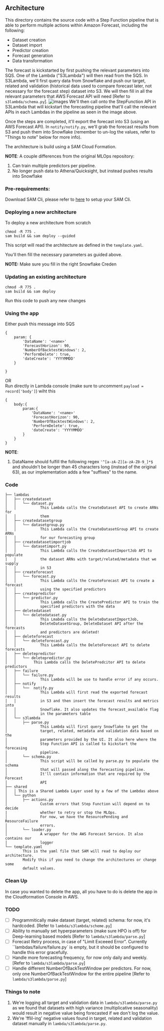 ## Architecture
This directory contains the source code with a Step Function pipeline that is able to perform multiple actions within Amazon Forecast, including the following:

- Dataset creation
- Dataset import
- Predictor creation
- Forecast generation
- Data transformation

The forecast is kickstarted by first pushing the relevant parameters into SQS. One of the Lambda ("S3Lambda") will then read from the SQS. In S3Lambda, we'll first query data from Snowflake and push our target, related and validation (historical data used to compare forecast later, not necessary for the forecast step) dataset into S3. We will then fill in all the relevant parameters that AWS Forecast API will need [Refer to `s3lambda/schema.py`]. 
![images](./images/MLops.png)
We'll then call onto the StepFunction API in S3Lambda that will kickstart the forecasting pipeline that'll call the relevant APIs in each Lambdas in the pipeline as seen in the image above.

Once the steps are completed, it'll export the forecast into S3 (using an AWS Forecast API). In `notify/notify.py`, we'll grab the forecast results from S3 and push them into Snowflake (remember to un-log the values, refer to "Things to note" below for more info). 

The architecture is build using a SAM Cloud Formation.

**NOTE**:
A couple differences from the original MLOps repository:
1. Can train multiple predictors per pipeline.
2. No longer push data to Athena/Quicksight, but instead pushes results into Snowflake

### Pre-requirements:

Download SAM Cli, please refer to [here](https://docs.aws.amazon.com/serverless-application-model/latest/developerguide/serverless-sam-cli-install.html) to setup your SAM Cli.

### Deploying a new architecture

To deploy a new architecture from scratch

````
chmod -R 775 .
sam build && sam deploy --guided
````

This script will read the architecture as defined in the  `template.yaml`.

You'll then fill the necessary parameters as guided above.

**NOTE:** Make sure you fill in the right Snowflake Creden


### Updating an existing architecture

``````
chmod -R 775 .
sam build && sam deploy
``````

Run this code to push any new changes

### Using the app
Either push this message into SQS 
```
{
	param: {
		'DataName': '<name>'
        'ForecastHorizon': 90,
        'NumberOfBacktestWindows': 2,
        'PerformDelete': true,
        'dateCreate': 'YYYYMMDD'
	}

}
```
OR <br />
Run directly in Lambda console (make sure to uncomment `payload = record['body']`) wiht this
```
{
	body:{
		param:{
			'DataName': '<name>'
        	'ForecastHorizon': 90,
        	'NumberOfBacktestWindows': 2,
        	'PerformDelete': true,
        	'dateCreate': 'YYYYMMDD'
		}
	}
}
```

**NOTE**: 
1. DataName should fulfill the following regex `'^[a-zA-Z][a-zA-Z0-9_]*$` and shouldn't be longer than 45 characters long (instead of the original 63), as our implementation adds a few "suffixes" to the name.

### Code
`````
├── lambdas
│   ├── createdataset
│   │   └── dataset.py
│ 	│ 			This Lambda calls the CreateDataset API to create ARNs for 
│ 	│ 			them
│   ├── createdatasetgroup
│   │   └── datasetgroup.py
│ 	│ 			This Lambda calls the CreateDatasetGroup API to create ARNs 
│ 	│ 			for our forecasting group
│   ├── createdatasetimportjob
│   │   └── datasetimport.py
│ 	│ 			This Lambda calls the CreateDatasetImportJob API to populate 
|	|			the dataset ARNs with target/related/metadata that we supply
│   │ 			in S3
│   ├── createforecast
│   │   └── forecast.py
│   │ 			This Lambda calls the CreateForecast API to create a forecast
│ 	│ 			using the specified predictors
│   ├── createpredictor
│   │   └── predictor.py
│ 	│ 			This Lambda calls the CreatePredictor API to train the 
│  	│ 			specified predictors with the data
│   ├── deletedataset
│   │   └── deletedataset.py
│ 	│ 			This Lmabda calls the DeleteDatasetImportJob, 
│ 	│ 			DeleteDatasetGroup, DeleteDataset API after the forecasts
│ 	│ 			and predictors are deleted!
│   ├── deleteforecast
│   │   └── deleteforecast.py
│ 	│ 			This Lambda calls the DeleteForecast API to delete forecasts
│   ├── deletepredictor
│   │   └── deletepredictor.py
│ 	│ 		 This Lambda calls the DeletePredcitor API to delete predictors
│   ├── failure
│   │   └── failure.py
│ 	│ 			This Lambda will be use to handle error if any occurs.
│   ├── notify
│   │   └──  notify.py
│ 	│ 			This Lambda will first read the exported forecast results
│ 	│ 			in S3 and then insert the forecast results and metrics into 
│ 	│ 			Snowflake. It also updates the forecast_available flag
│ 	│ 			in the parameters table
│   └── s3lambda
│       ├── parse.py
│ 			 	This Lambda will first query Snowflake to get the 
│ 			 	target, related, metadata and validation data based on the 
│ 			 	parameters provided by the UI. It also here where the 
│ 			 	Step Function API is called to kickstart the forecasing
│ 			 	pipeline.
│       └── schema.py
│ 				This script will be called by parse.py to populate the schema
│ 				that will passed along the forecasting pipeline.
│ 				It'll contain information that are required by the Forecast 
│ 				API
├── shared
│ 	│ This is a Shared Lambda Layer used by a few of the Lambdas above
│   └── python
│       ├── actions.py
│ 		 		Custom errors that Step Function will depend on to decide 
|				whether to retry or stop the MLOps.
│ 			 	For now, we have the ResourcePending and ResourceFailure
│ 			 	errors.
│       └── loader.py
│ 				A wrapper for the AWS Forecast Service. It also contains our
│ 				logger
└── template.yaml
		This is the yaml file that SAM will read to deploy our architecture.
		Modify this if you need to change the architectures or change some 
		default values.
`````

### Clean Up
In case you wanted to delete the app, all you have to do is delete the app in the Cloudformation Console in AWS.


### TODO

- [ ] Programmitically make dataset (target, related) schema: for now, it's hardcoded. [Refer to `lambda/s3lambda/scheme.py`]
- [ ] Ability to manually set hyperparameters (make sure HPO is off) for Deep-learning based models  [Refer to `lambda/s3lambda/parse.py`]
- [ ] Forecast Retry process, in case of "Limit Exceeed Error". Currently ``lambdas/failure/failure.py` is empty, but it should be configured to handle this error gracefully.
- [ ] Handle more forecasting frequency, for now only daily and weekly. [Refer to `lambda/s3lambda/parse.py`] 
- [ ] Handle different NumberOfBackTestWindow per predictors. For now, only one  NumberOfBackTestWindow for the entire pipeline [Refer to `lambda/s3lambda/parse.py`]  

### Things to note
1. We're logging all target and validation data in `lambda/s3lambda/parse.py` as we found that datasets with high variance (multiplicative seasonality) would result in negative value being forecasted if we don't log the value.  
2. We're 'fflil-ing' negative values found in target, related and validation dataset manually in `lambda/s3lambda/parse.py`. 

